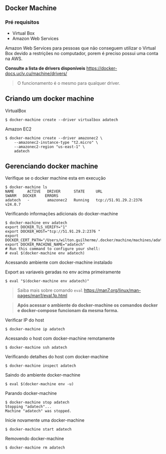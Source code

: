 ## Docker Machine

### Pré requisitos

- Virtual Box 
- Amazon Web Services

Amazon Web Services para pessoas que não conseguem utilizar o Virtual Box devido a restrições no computador, porem é preciso possui uma conta na AWS.

**Consulte a lista de drivers disponíveis**
https://docker-docs.uclv.cu/machine/drivers/


> O funcionamento é o mesmo para qualquer driver.

## Criando um docker machine

VirtualBox
```ssh
$ docker-machine create --driver virtualbox adatech
```
Amazon EC2
```ssh
$ docker-machine create --driver amazonec2 \
	--amazonec2-instance-type "t2.micro" \
	--amazonec2-region "us-east-1" \
	adatech
```

## Gerenciando docker machine
  
Verifique se o docker machine esta em execução

```ssh
$ docker-machine ls
NAME      ACTIVE   DRIVER      STATE     URL                       SWARM   DOCKER    ERRORS
adatech   -        amazonec2   Running   tcp://51.91.29.2:2376           v24.0.7  
```
Verificando informações adicionais do docker-machine
```ssh
$ docker-machine env adatech
export DOCKER_TLS_VERIFY="1"
export DOCKER_HOST="tcp://51.91.29.2:2376 "
export DOCKER_CERT_PATH="/Users/wilton.guilherme/.docker/machine/machines/adatech"
export DOCKER_MACHINE_NAME="adatech"
# Run this command to configure your shell: 
# eval $(docker-machine env adatech)
```
Acessando ambiente com docker-machine instalado

Export as variaveis geradas no env acima primeiramente

```ssh
$ eval "$(docker-machine env adatech)"
```
> Saiba mais sobre comando `eval` https://man7.org/linux/man-pages/man1/eval.1p.html

> **Após acessar o ambiente do docker-machine os comandos docker e docker-compose funcionam da mesma forma.**
 
Verificar IP do host
```ssh
$ docker-machine ip adatech
```
Acessando o host com docker-machine remotamente
```ssh
$ docker-machine ssh adatech
```
Verificando detalhes do host com docker-machine
```ssh
$ docker-machine inspect adatech
```
Saindo do ambiente docker-machine
```ssh
$ eval $(docker-machine env -u)
```
Parando docker-machine
```ssh
$ docker-machine stop adatech
Stopping "adatech"...
Machine "adatech" was stopped.
```
Inicie novamente uma docker-machine
```ssh
$ docker-machine start adatech
```
Removendo docker-machine
```ssh
$ docker-machine rm adatech
```